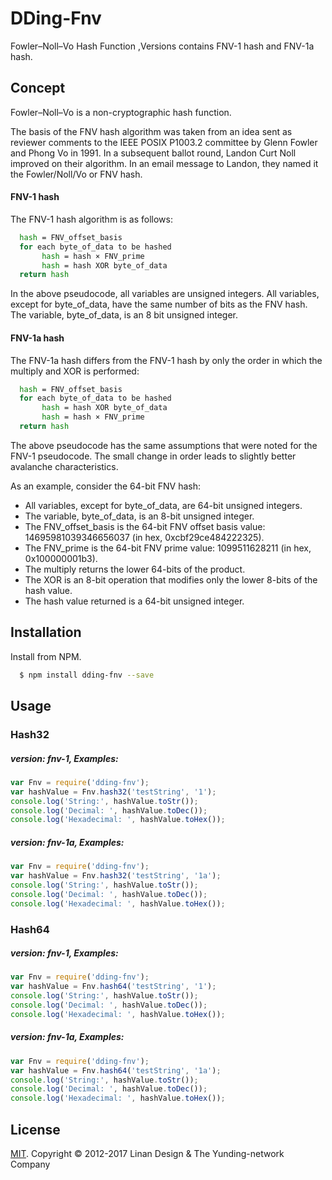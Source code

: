 # DDing-Fnv
Fowler–Noll–Vo Hash Function ,Versions contains FNV-1 hash and FNV-1a hash.

## Concept
Fowler–Noll–Vo is a non-cryptographic hash function.

The basis of the FNV hash algorithm was taken from an idea sent as reviewer comments to the IEEE POSIX P1003.2 committee by Glenn Fowler and Phong Vo in 1991. In a subsequent ballot round, Landon Curt Noll improved on their algorithm. In an email message to Landon, they named it the Fowler/Noll/Vo or FNV hash.

#### FNV-1 hash
The FNV-1 hash algorithm is as follows:

```bash
  hash = FNV_offset_basis
  for each byte_of_data to be hashed
       hash = hash × FNV_prime
       hash = hash XOR byte_of_data
  return hash
```
   
In the above pseudocode, all variables are unsigned integers. All variables, except for byte_of_data, have the same number of bits as the FNV hash. The variable, byte_of_data, is an 8 bit unsigned integer.

#### FNV-1a hash
The FNV-1a hash differs from the FNV-1 hash by only the order in which the multiply and XOR is performed:

```bash
  hash = FNV_offset_basis
  for each byte_of_data to be hashed
       hash = hash XOR byte_of_data
       hash = hash × FNV_prime
  return hash
```
   
The above pseudocode has the same assumptions that were noted for the FNV-1 pseudocode. The small change in order leads to slightly better avalanche characteristics.


As an example, consider the 64-bit FNV hash:

* All variables, except for byte_of_data, are 64-bit unsigned integers.
* The variable, byte_of_data, is an 8-bit unsigned integer.
* The FNV_offset_basis is the 64-bit FNV offset basis value: 14695981039346656037 (in hex, 0xcbf29ce484222325).
* The FNV_prime is the 64-bit FNV prime value: 1099511628211 (in hex, 0x100000001b3).
* The multiply returns the lower 64-bits of the product.
* The XOR is an 8-bit operation that modifies only the lower 8-bits of the hash value.
* The hash value returned is a 64-bit unsigned integer.

## Installation
Install from NPM.

```bash
  $ npm install dding-fnv --save
```

## Usage
### Hash32 
##### version: fnv-1, Examples:

```javascript
var Fnv = require('dding-fnv');
var hashValue = Fnv.hash32('testString', '1');
console.log('String:', hashValue.toStr());
console.log('Decimal: ', hashValue.toDec());
console.log('Hexadecimal: ', hashValue.toHex());
```
##### version: fnv-1a, Examples:

```javascript
var Fnv = require('dding-fnv');
var hashValue = Fnv.hash32('testString', '1a');
console.log('String:', hashValue.toStr());
console.log('Decimal: ', hashValue.toDec());
console.log('Hexadecimal: ', hashValue.toHex());
```

### Hash64
##### version: fnv-1, Examples:

```javascript
var Fnv = require('dding-fnv');
var hashValue = Fnv.hash64('testString', '1');
console.log('String:', hashValue.toStr());
console.log('Decimal: ', hashValue.toDec());
console.log('Hexadecimal: ', hashValue.toHex());
```
##### version: fnv-1a, Examples:

```javascript
var Fnv = require('dding-fnv');
var hashValue = Fnv.hash64('testString', '1a');
console.log('String:', hashValue.toStr());
console.log('Decimal: ', hashValue.toDec());
console.log('Hexadecimal: ', hashValue.toHex());
```


## License
[MIT](http://sailsjs.com/license). Copyright © 2012-2017 Linan Design & The Yunding-network Company

